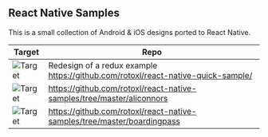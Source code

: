 ## React Native Samples
This is a small collection of Android & iOS designs ported to React Native.


Target  | Repo
------------ | -------------
![Target](https://github.com/rotoxl/react-native-quick-sample/raw/master/shots/demo.take2-2.gif "Target") | Redesign of a redux example  <https://github.com/rotoxl/react-native-quick-sample/>
![Target](https://raw.githubusercontent.com/rotoxl/react-native-samples/master/aliconnors/screenshots/aliconnors-target.jpg "Target")  | <https://github.com/rotoxl/react-native-samples/tree/master/aliconnors>
![Target](https://raw.githubusercontent.com/rotoxl/react-native-samples/master/boardingpass/screenshots/boardingPass-result.png "Target")  | <https://github.com/rotoxl/react-native-samples/tree/master/boardingpass>

